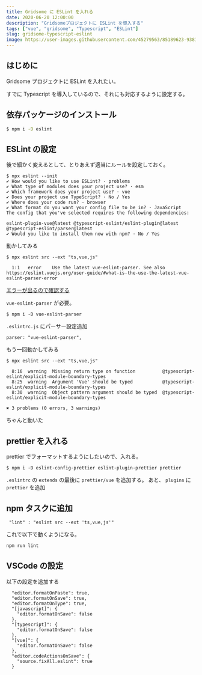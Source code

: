 ```yaml
---
title: Gridsome に ESLint を入れる
date: 2020-06-20 12:00:00
description: "Gridsomeプロジェクトに ESLint を導入する"
tags: ["vue", "gridsome", "Typescript", "ESLint"]
slug: gridsome-typescript-eslint
image: https://user-images.githubusercontent.com/45279563/85189623-93813a80-b2eb-11ea-9b57-d6a6b66d3e5b.png
---
```


## はじめに

Gridsome プロジェクトに ESLint を入れたい。

すでに Typescript を導入しているので、それにも対応するように設定する。

## 依存パッケージのインストール

```bash
$ npm i -D eslint
```

## ESLint の設定

後で細かく変えるとして、とりあえず適当にルールを設定しておく。

```
$ npx eslint --init
✔ How would you like to use ESLint? · problems
✔ What type of modules does your project use? · esm
✔ Which framework does your project use? · vue
✔ Does your project use TypeScript? · No / Yes
✔ Where does your code run? · browser
✔ What format do you want your config file to be in? · JavaScript
The config that you've selected requires the following dependencies:

eslint-plugin-vue@latest @typescript-eslint/eslint-plugin@latest @typescript-eslint/parser@latest
✔ Would you like to install them now with npm? · No / Yes
```

動かしてみる

```
$ npx eslint src --ext "ts,vue,js"

  1:1   error    Use the latest vue-eslint-parser. See also https://eslint.vuejs.org/user-guide/#what-is-the-use-the-latest-vue-eslint-parser-error
```

[エラーが出るので確認する](https://eslint.vuejs.org/user-guide/#what-is-the-use-the-latest-vue-eslint-parser-error)

`vue-eslint-parser` が必要。

```
$ npm i -D vue-eslint-parser
```

`.eslintrc.js` にパーサー設定追加

```
parser: "vue-eslint-parser",
```

もう一回動かしてみる

```
$ npx eslint src --ext "ts,vue,js"

  8:16  warning  Missing return type on function          @typescript-eslint/explicit-module-boundary-types
  8:25  warning  Argument 'Vue' should be typed           @typescript-eslint/explicit-module-boundary-types
  8:30  warning  Object pattern argument should be typed  @typescript-eslint/explicit-module-boundary-types

✖ 3 problems (0 errors, 3 warnings)
```

ちゃんと動いた

## prettier を入れる

prettier でフォーマットするようにしたいので、入れる。

```
$ npm i -D eslint-config-prettier eslint-plugin-prettier prettier
```

`.eslintrc` の `extends` の最後に `prettier/vue` を追加する。
あと、 `plugins` に `prettier` を追加

## npm タスクに追加

```
 "lint" : "eslint src --ext 'ts,vue,js'"
```

これで以下で動くようになる。

```bash
npm run lint
```

## VSCode の設定

以下の設定を追加する

```
  "editor.formatOnPaste": true,
  "editor.formatOnSave": true,
  "editor.formatOnType": true,
  "[javascript]": {
    "editor.formatOnSave": false
  },
  "[typescript]": {
    "editor.formatOnSave": false
  },
  "[vue]": {
    "editor.formatOnSave": false
  },
  "editor.codeActionsOnSave": {
    "source.fixAll.eslint": true
  }
```
